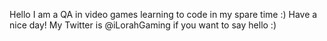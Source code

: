 Hello
I am a QA in video games learning to code in my spare time :)
Have a nice day! My Twitter is @iLorahGaming if you want to say hello :)